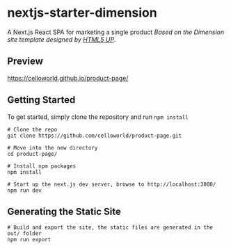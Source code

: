 # nextjs-starter-dimension
A Next.js React SPA for marketing a single product
*Based on the Dimension site template designed by [HTML5 UP](https://html5up.net/dimension).*

## Preview

https://celloworld.github.io/product-page/

## Getting Started

To get started, simply clone the repository and run `npm install`

```
# Clone the repo
git clone https://github.com/celloworld/product-page.git

# Move into the new directory
cd product-page/

# Install npm packages
npm install

# Start up the next.js dev server, browse to http://localhost:3000/
npm run dev
```

## Generating the Static Site

```
# Build and export the site, the static files are generated in the out/ folder
npm run export
```
